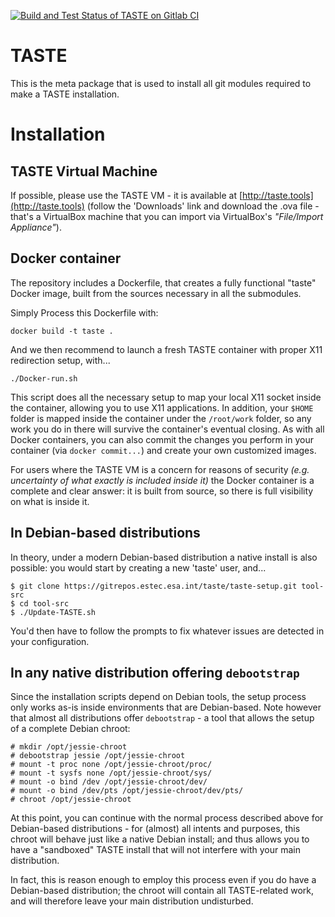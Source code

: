 [![Build and Test Status of TASTE on Gitlab CI](https://gitrepos.estec.esa.int/taste/taste-setup/badges/master/pipeline.svg)](https://gitrepos.estec.esa.int/taste/taste-setup/-/commits/master)

TASTE
=====

This is the meta package that is used to install all git modules required
to make a TASTE installation.

Installation
============

TASTE Virtual Machine
---------------------
If possible, please use the TASTE VM - it is available at [http://taste.tools](http://taste.tools)
(follow the 'Downloads' link and download the .ova file - that's a VirtualBox
machine that you can import via VirtualBox's *"File/Import Appliance"*).

Docker container
----------------
The repository includes a Dockerfile, that creates a fully functional "taste" Docker image,
built from the sources necessary in all the submodules.

Simply Process this Dockerfile with:

    docker build -t taste .

And we then recommend to launch a fresh TASTE container with proper X11 redirection setup, with...

    ./Docker-run.sh

This script does all the necessary setup to map your local X11 socket inside the container,
allowing you to use X11 applications. In addition, your `$HOME` folder is mapped inside the
container under the `/root/work` folder, so any work you do in there will survive the
container's eventual closing. As with all Docker containers, you can also commit the 
changes you perform in your container (via `docker commit...`) and create your own
customized images.

For users where the TASTE VM is a concern for reasons of security *(e.g. uncertainty of what
exactly is included inside it)* the Docker container is a complete and clear answer: 
it is built from source, so there is full visibility on what is inside it.

In Debian-based distributions
-----------------------------
In theory,  under a modern Debian-based distribution a native install is also possible:
you would start by creating a new 'taste' user, and...

    $ git clone https://gitrepos.estec.esa.int/taste/taste-setup.git tool-src
    $ cd tool-src
    $ ./Update-TASTE.sh

You'd then have to follow the prompts to fix whatever issues are detected in your configuration.

In any native distribution offering `debootstrap`
-------------------------------------------------
Since the installation scripts depend on Debian tools, the setup process only works as-is inside environments that are Debian-based. Note however that almost all distributions offer `debootstrap` - a tool that allows the setup of a complete Debian chroot:

    # mkdir /opt/jessie-chroot
    # debootstrap jessie /opt/jessie-chroot
    # mount -t proc none /opt/jessie-chroot/proc/
    # mount -t sysfs none /opt/jessie-chroot/sys/
    # mount -o bind /dev /opt/jessie-chroot/dev/
    # mount -o bind /dev/pts /opt/jessie-chroot/dev/pts/
    # chroot /opt/jessie-chroot

At this point, you can continue with the normal process described above for Debian-based distributions - for (almost) all intents and purposes, this chroot will behave just like a native Debian install; and thus allows you to have a "sandboxed" TASTE install that will not interfere with your main distribution.

In fact, this is reason enough to employ this process even if you do have a Debian-based distribution; the chroot will contain all TASTE-related work, and will therefore leave your main distribution undisturbed.

